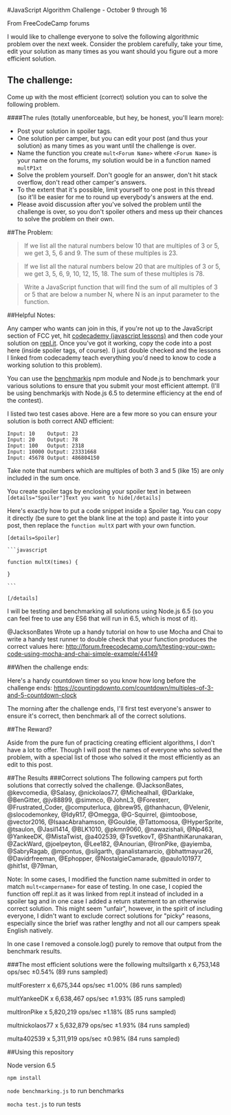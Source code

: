 #JavaScript Algorithm Challenge - October 9 through 16

From FreeCodeCamp forums

I would like to challenge everyone to solve the following algorithmic problem over the next week. Consider the problem carefully, take your time, edit your solution as many times as you want should you figure out a more efficient solution.

## The challenge:

Come up with the most efficient (correct) solution you can to solve the following problem.

####The rules (totally unenforceable, but hey, be honest, you'll learn more):

* Post your solution in spoiler tags.
* One solution per camper, but you can edit your post (and thus your solution) as many times as you want until the challenge is over.
* Name the function you create `mult<Forum Name>` where `<Forum Name>` is your name on the forums, my solution would be in a function named `multP1xt` 
* Solve the problem yourself. Don't google for an answer, don't hit stack overflow, don't read other camper's answers.
* To the extent that it's possible, limit yourself to one post in this thread (so it'll be easier for me to round up everybody's answers at the end.
* Please avoid discussion after you've solved the problem until the challenge is over, so you don't spoiler others and mess up their chances to solve the problem on their own.

##The Problem:

> If we list all the natural numbers below 10 that are multiples of 3 or 5, we get 3, 5, 6 and 9. The sum of these multiples is 23.

> If we list all the natural numbers below 20 that are multiples of 3 or 5, we get 3, 5, 6, 9, 10, 12, 15, 18. The sum of these multiples is 78.

> Write a JavaScript function that will find the sum of all multiples of 3 or 5 that are below a number N, where N is an input parameter to the function.

##Helpful Notes:

Any camper who wants can join in this, if you're not up to the JavaScript section of FCC yet, hit [codecademy (javascript lessons)](https://www.codecademy.com/learn/javascript)  and then code your solution on [repl.it](https://repl.it/languages/javascript). Once you've got it working, copy the code into a post here (inside spoiler tags, of course). (I just double checked and the lessons I linked from codecademy teach everything you'd need to know to code a working solution to this problem). 

You can use the [benchmarkjs](https://benchmarkjs.com/) npm module and Node.js to benchmark your various solutions to ensure that you submit your most efficient attempt. (I'll be using benchmarkjs with Node.js 6.5 to determine efficiency at the end of the contest).

I listed two test cases above. Here are a few more so you can ensure your solution is both correct AND efficient: 
```
Input: 10    Output: 23
Input: 20    Output: 78
Input: 100   Output: 2318
Input: 10000 Output: 23331668
Input: 45678 Output: 486804150
```
Take note that numbers which are multiples of both 3 and 5 (like 15) are only included in the sum once.

You create spoiler tags by enclosing your spoiler text in between `[details="Spoiler"]Text you want to hide[/details]`

Here's exactly how to put a code snippet inside a Spoiler tag. You can copy it directly (be sure to get the blank line at  the top) and paste it into your post, then replace the `function multX` part with your own function.

    
    [details=Spoiler]

    ```javascript

    function multX(times) {
      
    }

    ```

    [/details]

I will be testing and benchmarking all solutions using Node.js 6.5 (so you can feel free to use any ES6 that will run in 6.5, which is most of it).

@JacksonBates Wrote up a handy tutorial on how to use Mocha and Chai to write a handy test runner to double check that your function produces the correct values here: http://forum.freecodecamp.com/t/testing-your-own-code-using-mocha-and-chai-simple-example/44149 

##When the challenge ends:

Here's a handy countdown timer so you know how long before the challenge ends:
https://countingdownto.com/countdown/multiples-of-3-and-5-countdown-clock

The morning after the challenge ends, I'll first test everyone's answer to ensure it's correct, then benchmark all of the correct solutions. 

##The Reward?

Aside from the pure fun of practicing creating efficient algorithms, I don't have a lot to offer. Though I will post the names of everyone who solved the problem, with a special list of those who solved it the most efficiently as an edit to this post.

##The Results
###Correct solutions
The following campers put forth solutions that correctly solved the challenge. 
@JacksonBates,
@kevcomedia,
@Salasy,
@nickolaos77,
@Michealhall,
@Darklake,
@BenGitter,
@jv88899,
@simmco,
@JohnL3,
@Foresterr,
@Frustrated_Coder,
@computerluca,
@brew95,
@thanhacun,
@Velenir,
@slocodemonkey,
@IdyR17,
@Omegga,
@G-Squirrel,
@imtoobose,
@vector2016,
@IsaacAbrahamson,
@Gouldie,
@Tattomoosa,
@HyperSprite,
@tsaulon,
@Jasil1414,
@BLK1010,
@pkmn9060,
@nawazishali,
@Np463,
@YankeeDK,
@MistaTwist,
@a402539,
@TsvetkovT,
@ShanthiKarunakaran,
@ZackWard,
@joelpeyton,
@Lee182,
@Anourian,
@IronPike,
@ayiemba,
@SabryRagab,
@mpontus,
@silgarth,
@analistamarcio,
@bhattmayur26,
@Davidrfreeman,
@Ephopper,
@NostalgieCamarade,
@paulo101977,
@hit1st,
@79man,


Note: In some cases, I modified the function name submitted in order to match `mult<campername>` for ease of testing. In one case, I copied the function off repl.it as it was linked from repl.it instead of included in a spoiler tag and in one case I added a return statement to an otherwise correct solution. This might seem "unfair", however, in the spirit of including everyone, I didn't want to exclude correct solutions for "picky" reasons, especially since the brief was rather lengthy and not all our campers speak English natively. 

In one case I removed a console.log() purely to remove that output from the benchmark results.



###The most efficient solutions were the following
multsilgarth x 6,753,148 ops/sec ±0.54% (89 runs sampled)  

multForesterr x 6,675,344 ops/sec ±1.00% (86 runs sampled)  

multYankeeDK x 6,638,467 ops/sec ±1.93% (85 runs sampled)  

multIronPike x 5,820,219 ops/sec ±1.18% (85 runs sampled) 

multnickolaos77 x 5,632,879 ops/sec ±1.93% (84 runs sampled)  

multa402539 x 5,311,919 ops/sec ±0.98% (84 runs sampled)  


##Using this repository

Node version 6.5

`npm install`

`node benchmarking.js` to run benchmarks

`mocha test.js` to run tests
